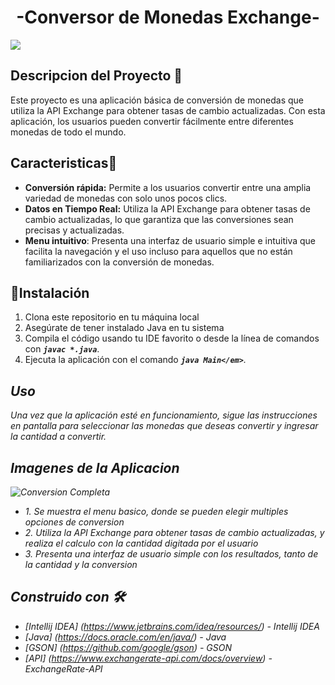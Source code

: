 <h1 align="center"> -Conversor de Monedas Exchange- </h1>

   <img src="https://img.shields.io/badge/STATUS-EN%20DESAROLLO-green">
   
## Descripcion del Proyecto 🧑
  Este proyecto es una aplicación básica de conversión de monedas que utiliza la API Exchange para obtener tasas de cambio actualizadas. Con esta aplicación, los     usuarios pueden convertir fácilmente entre diferentes monedas de todo el mundo.

## Caracteristicas🔨
 <ul>
   <li><strong>Conversión rápida:</strong> Permite a los usuarios convertir entre una amplia variedad de monedas con solo unos pocos clics. </li>
   <li><strong>Datos en Tiempo Real:</strong> Utiliza la API Exchange para obtener tasas de cambio actualizadas, lo que garantiza que las conversiones sean precisas y actualizadas.</li>
   <li><strong>Menu intuitivo</strong>: Presenta una interfaz de usuario simple e intuitiva que facilita la navegación y el uso incluso para aquellos que no están familiarizados con la conversión de monedas.</li>
 </ul>

 ## 📁Instalación
  1. Clona este repositorio en tu máquina local
  2. Asegúrate de tener instalado Java en tu sistema
  3. Compila el código usando tu IDE favorito o desde la línea de comandos con <strong><em> `javac *.java`</em></strong>.<br>
  4. Ejecuta la aplicación con el comando <strong><em>`java Main</em>`</strong>.
## Uso  
  Una vez que la aplicación esté en funcionamiento, sigue las instrucciones en pantalla para seleccionar 
  las monedas que deseas convertir y ingresar la cantidad a convertir.


 ## Imagenes de la Aplicacion


  ![Conversion Completa](https://github.com/JesusMendoza98/CoversionDeMonedasExchange/assets/157655959/f7696e64-b922-40b9-94f5-d83cb1a5cdc4)

<ul>
   <li>1.  Se muestra el menu basico, donde se pueden elegir multiples opciones de conversion </li>
   <li>2.  Utiliza la API Exchange para obtener tasas de cambio actualizadas, y realiza el calculo con la cantidad digitada por el usuario</li>
   <li>3. Presenta una interfaz de usuario simple con los resultados, tanto de la cantidad y la conversion</li>
</ul>

  
 ## Construido con 🛠️

* [Intellij IDEA] (https://www.jetbrains.com/idea/resources/) - Intellij IDEA
* [Java] (https://docs.oracle.com/en/java/) - Java
* [GSON] (https://github.com/google/gson) - GSON
* [API] (https://www.exchangerate-api.com/docs/overview) -ExchangeRate-API
 
